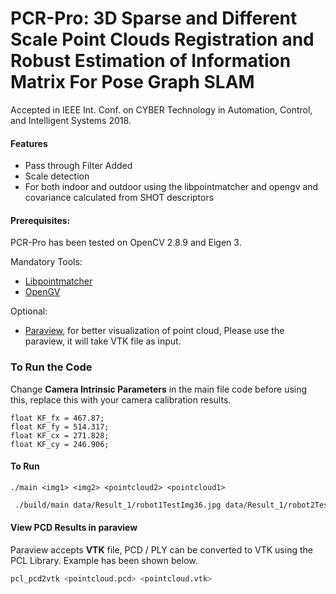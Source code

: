# PCR-Pro: 3D Sparse and Different Scale Point Clouds Registration and Robust Estimation of Information Matrix For Pose Graph SLAM
Accepted in IEEE Int. Conf. on CYBER Technology in Automation, Control, and Intelligent Systems 2018.

#### Features
* Pass through Filter Added
* Scale detection
* For both indoor and outdoor using the libpointmatcher and opengv and covariance calculated from SHOT descriptors

#### Prerequisites:
PCR-Pro has been tested on OpenCV 2.8.9 and Eigen 3. 

Mandatory Tools:
* [Libpointmatcher](https://github.com/ethz-asl/libpointmatcher)
* [OpenGV](https://github.com/laurentkneip/opengv)

Optional:
* [Paraview](https://www.paraview.org/), for better visualization of point cloud, Please use the paraview, it will take VTK file as input.

### To Run the Code

Change **Camera Intrinsic Parameters** in the main file code before using this, replace this with your camera calibration results.
```
float KF_fx = 467.87;
float KF_fy = 514.317;
float KF_cx = 271.828;
float KF_cy = 246.906;
```
#### To Run
```
./main <img1> <img2> <pointcloud2> <pointcloud1>
```

```sh
 ./build/main data/Result_1/robot1TestImg36.jpg data/Result_1/robot2TestImg16.jpg data/Result_1/robot2pcd16.pcd data/Result_1/robot1pcd36.pcd 
```

#### View PCD Results in paraview
Paraview accepts **VTK** file, PCD / PLY can be converted to VTK using the PCL Library. Example has been shown below.
```sh
pcl_pcd2vtk <pointcloud.pcd> <pointcloud.vtk>
```

